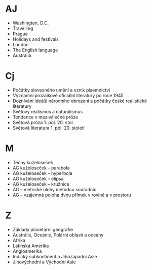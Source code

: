 # AJ
* Washington, D.C.
* Travelling
* Prague
* Holidays and festivals
* London
* The English language
* Australia
# Cj
* Počátky slovesného umění a vznik písemnictví
* Významní prozaikové oficiální literatury po roce 1945
* Doznívání ideálů národního obrození a počátky české realistické literatury
* Světový realismus a naturalismus
* Tendence v meziválečné próze
* Světová próza 1. pol. 20. stol.
* Světová literatura 1. pol. 20. století
# M
* Tečny kuželoseček
* AG kuželoseček – parabola
* AG kuželoseček – hyperbola
* AG kuželoseček – elipsa
* AG kuželoseček – kružnice
* AG – metrické úlohy metodou souřadnic
* AG – vzájemná poloha dvou přímek v rovině a v prostoru
# Z
* Základy planetární geografie
* Austrálie, Oceánie, Polární oblasti a oceány
* Afrika
* Latinská Amerika
* Angloamerika
* Indický subkontinent a Jihozápadní Asie
* Jihovýchodní a Východní Asie